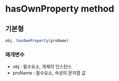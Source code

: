hasOwnProperty method
====

## 기본형
```javascript
obj. hasOwnProperty(proName)
```
### 매개변수
* obj : 필수요소, 개체의 인스턴스
* proName : 필수요소, 속성의 문자열 값
